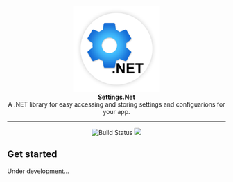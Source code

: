 <p align="center">
    <img src="./Media/Icon.png" alt="Project icon" height="200px"/>
    <br>
    <strong>Settings.Net</strong>
    <br>
    A .NET library for easy accessing and storing settings and configuarions for your app.
</p>
<hr>
<p align="center">
<img src="https://github.com/ShingZhanho/settings-dot-net/workflows/Build/badge.svg" alt="Build Status">
<a href="https://codecov.io/gh/ShingZhanho/settings-dot-net"><img src="https://codecov.io/gh/ShingZhanho/settings-dot-net/branch/master/graph/badge.svg?token=EIMZVKR3RL"/></a>
    </p>

## Get started
Under development...
